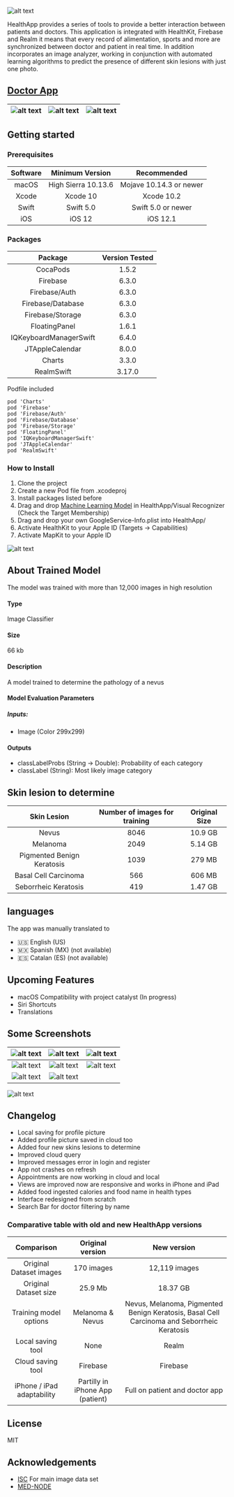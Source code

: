![alt text](https://user-images.githubusercontent.com/42153044/61584923-01d6df00-ab16-11e9-9811-9b2ece37889a.png)

HealthApp provides a series of tools to provide a better interaction between patients and doctors.
This application is integrated with HealthKit, Firebase and Realm it means that every record of alimentation, sports and more are synchronized between doctor and patient in real time.
In addition incorporates an image analyzer, working in conjunction with automated learning algorithms to predict the presence of different skin lesions with just one photo.

## [Doctor App](https://github.com/ColeMacGrath/HealthApp/tree/Doctor)

| ![alt text](https://user-images.githubusercontent.com/42153044/61669020-42646300-aca4-11e9-913d-cfaec5f3995a.png) | ![alt text](https://user-images.githubusercontent.com/42153044/61612755-05a55700-ac25-11e9-94c7-d0a036becf06.png) | ![alt text](https://user-images.githubusercontent.com/42153044/61612757-05a55700-ac25-11e9-9220-96a1bbbff892.png) |
| :----------------------------------------------------------: | :----------------------------------------------------------: | :----------------------------------------------------------: |

## Getting started

### Prerequisites

| Software | **Minimum Version** |     **Recommended**     |
| :------: | :-----------------: | :---------------------: |
|  macOS   | High Sierra 10.13.6 | Mojave 10.14.3 or newer |
|  Xcode   |      Xcode 10       |       Xcode 10.2        |
|  Swift   |      Swift 5.0      |   Swift 5.0 or newer    |
|   iOS    |       iOS 12        |        iOS 12.1         |

### Packages

|        Package         | **Version Tested** |
| :--------------------: | :----------------: |
|        CocaPods        |       1.5.2        |
|        Firebase        |       6.3.0        |
|     Firebase/Auth      |       6.3.0        |
|   Firebase/Database    |       6.3.0        |
|    Firebase/Storage    |       6.3.0        |
|     FloatingPanel      |       1.6.1        |
| IQKeyboardManagerSwift |       6.4.0        |
|    JTAppleCalendar     |       8.0.0        |
|         Charts         |       3.3.0        |
|       RealmSwift       |       3.17.0       |

Podfile included

```
pod 'Charts'
pod 'Firebase'
pod 'Firebase/Auth'
pod 'Firebase/Database'
pod 'Firebase/Storage'
pod 'FloatingPanel'
pod 'IQKeyboardManagerSwift'
pod 'JTAppleCalendar'
pod 'RealmSwift'
```

### How to Install

1. Clone the project
2. Create a new Pod file from .xcodeproj
3. Install packages listed before
4. Drag and drop [Machine Learning Model](https://1drv.ms/u/s!ArVWVB2r2uzhg-Q90YBJ1-tmu8E0AA?e=19njUT) in HealthApp/Visual Recognizer (Check the Target Membership)
5. Drag and drop your own GoogleService-Info.plist into HealthApp/
6. Activate HealthKit to your Apple ID (Targets -> Capabilities)
7. Activate MapKit to your Apple ID

![alt text](https://user-images.githubusercontent.com/42153044/51432666-ffe0a180-1c00-11e9-9358-e00ee5b00947.png)

## About Trained Model

The model was trained with more than 12,000 images in high resolution

#### Type

Image Classifier

#### Size

66 kb

#### Description

A model trained to determine the pathology of a nevus

#### Model Evaluation Parameters

##### Inputs:

- Image (Color 299x299)

#### Outputs

- classLabelProbs (String -> Double): Probability of each category
- classLabel (String): Most likely image category

## Skin lesion to determine

|        Skin Lesion         | **Number of images for training** | **Original Size** |
| :------------------------: | :-------------------------------: | :---------------: |
|           Nevus            |               8046                |      10.9 GB      |
|          Melanoma          |               2049                |      5.14 GB      |
| Pigmented Benign Keratosis |               1039                |      279 MB       |
|    Basal Cell Carcinoma    |                566                |      606 MB       |
|    Seborrheic Keratosis    |                419                |      1.47 GB      |

## languages

The app was manually translated to

- 🇺🇸 English (US)
- 🇲🇽 Spanish (MX) (not available)
- 🇪🇸 Catalan (ES) (not available)

## Upcoming Features

- macOS Compatibility with project catalyst (In progress)
- Siri Shortcuts
- Translations

## Some Screenshots

| ![alt text](https://user-images.githubusercontent.com/42153044/61584929-026f7580-ab16-11e9-88cc-b8e788d20cf5.png) | ![alt text](https://user-images.githubusercontent.com/42153044/61584930-026f7580-ab16-11e9-982a-8c8715711bdd.png) | ![alt text](https://user-images.githubusercontent.com/42153044/61584931-026f7580-ab16-11e9-9fb9-fc2b616dba2b.png) |
| :----------------------------------------------------------: | :----------------------------------------------------------: | :----------------------------------------------------------: |
| ![alt text](https://user-images.githubusercontent.com/42153044/61584928-026f7580-ab16-11e9-8174-5c53a3a6a252.png) | ![alt text](https://user-images.githubusercontent.com/42153044/61584932-03080c00-ab16-11e9-9bb1-99603145ce1c.png) | ![alt text](https://user-images.githubusercontent.com/42153044/61584924-026f7580-ab16-11e9-9f25-0c9eb388b30e.png) |
| ![alt text](https://user-images.githubusercontent.com/42153044/61584927-026f7580-ab16-11e9-8861-a1fcf68904f2.png) | ![alt text](https://user-images.githubusercontent.com/42153044/61584926-026f7580-ab16-11e9-80be-9b6644326c34.png) |                                                              |

![alt text](https://user-images.githubusercontent.com/42153044/61584925-026f7580-ab16-11e9-980a-23e18bfbc306.png)

## Changelog

- Local saving for profile picture
- Added profile picture saved in cloud too
- Added four new skins lesions to determine
- Improved cloud query
- Improved messages error in login and register
- App not crashes on refresh
- Appointments are now working in cloud and local
- Views are improved now are responsive and works in iPhone and iPad
- Added food ingested calories and food name in health types
- Interface redesigned from scratch
- Search Bar for doctor filtering by name

### Comparative table with old and new HealthApp versions

|         Comparison         |       **Original version**       |                       **New version**                        |
| :------------------------: | :------------------------------: | :----------------------------------------------------------: |
|  Original Dataset images   |            170 images            |                        12,119 images                         |
|   Original Dataset size    |             25.9 Mb              |                           18.37 GB                           |
|   Training model options   |         Melanoma & Nevus         | Nevus, Melanoma, Pigmented Benign Keratosis, Basal Cell Carcinoma and Seborrheic Keratosis |
|     Local saving tool      |               None               |                            Realm                             |
|     Cloud saving tool      |             Firebase             |                           Firebase                           |
| iPhone / iPad adaptability | Partilly in iPhone App (patient) |                Full on patient and doctor app                |

## License

MIT

## Acknowledgements

- [ISC](https://www.isic-archive.com/#!/topWithHeader/wideContentTop/main) For main image data set
- [MED-NODE](http://www.cs.rug.nl/~imaging/databases/melanoma_naevi/)
